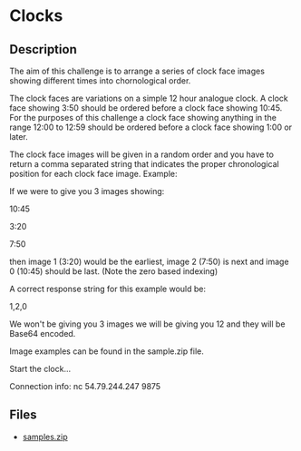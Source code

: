 # Clocks

## Description

The aim of this challenge is to arrange a series of clock face images showing different times into chornological order.

The clock faces are variations on a simple 12 hour analogue clock. A clock face showing 3:50 should be ordered before a clock face showing 10:45. For the purposes of this challenge a clock face showing anything in the range 12:00 to 12:59 should be ordered before a clock face showing 1:00 or later.

The clock face images will be given in a random order and you have to return a comma separated string that indicates the proper chronological position for each clock face image.
Example:

If we were to give you 3 images showing:

10:45

3:20

7:50

then image 1 (3:20) would be the earliest, image 2 (7:50) is next and image 0 (10:45) should be last. (Note the zero based indexing)

A correct response string for this example would be:

1,2,0

We won't be giving you 3 images we will be giving you 12 and they will be Base64 encoded.

Image examples can be found in the sample.zip file.

Start the clock...

Connection info: nc 54.79.244.247 9875

## Files

* [samples.zip](files/samples.zip)

